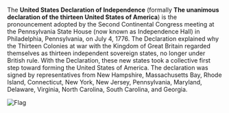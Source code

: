 <!--
title:       USA
subtitle:    July 4, 1776
from:        1776
to:          1776
short:       
imageUrl:    
wikiUrl:     https://wikipedia.org/wiki/United_States
-->

The **United States Declaration of Independence** (formally **The unanimous declaration of the thirteen United States of America**) is the pronouncement adopted by the Second Continental Congress meeting at the Pennsylvania State House (now known as Independence Hall) in Philadelphia, Pennsylvania, on July 4, 1776. The Declaration explained why the Thirteen Colonies at war with the Kingdom of Great Britain regarded themselves as thirteen independent sovereign states, no longer under British rule. With the Declaration, these new states took a collective first step toward forming the United States of America. The declaration was signed by representatives from New Hampshire, Massachusetts Bay, Rhode Island, Connecticut, New York, New Jersey, Pennsylvania, Maryland, Delaware, Virginia, North Carolina, South Carolina, and Georgia.

![Flag](https://upload.wikimedia.org/wikipedia/en/a/a4/Flag_of_the_United_States.svg)